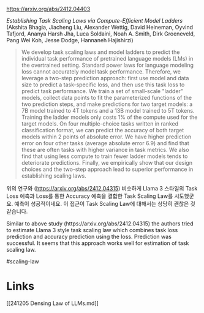 https://arxiv.org/abs/2412.04403

*Establishing Task Scaling Laws via Compute-Efficient Model Ladders* (Akshita Bhagia, Jiacheng Liu, Alexander Wettig, David Heineman, Oyvind Tafjord, Ananya Harsh Jha, Luca Soldaini, Noah A. Smith, Dirk Groeneveld, Pang Wei Koh, Jesse Dodge, Hannaneh Hajishirzi)

> We develop task scaling laws and model ladders to predict the individual task performance of pretrained language models (LMs) in the overtrained setting. Standard power laws for language modeling loss cannot accurately model task performance. Therefore, we leverage a two-step prediction approach: first use model and data size to predict a task-specific loss, and then use this task loss to predict task performance. We train a set of small-scale "ladder" models, collect data points to fit the parameterized functions of the two prediction steps, and make predictions for two target models: a 7B model trained to 4T tokens and a 13B model trained to 5T tokens. Training the ladder models only costs 1% of the compute used for the target models. On four multiple-choice tasks written in ranked classification format, we can predict the accuracy of both target models within 2 points of absolute error. We have higher prediction error on four other tasks (average absolute error 6.9) and find that these are often tasks with higher variance in task metrics. We also find that using less compute to train fewer ladder models tends to deteriorate predictions. Finally, we empirically show that our design choices and the two-step approach lead to superior performance in establishing scaling laws.

위의 연구와 (https://arxiv.org/abs/2412.04315) 비슷하게 Llama 3 스타일의 Task Loss 예측과 Loss를 통한 Accuracy 예측을 결합한 Task Scaling Law를 시도했군요. 예측이 성공적이네요. 이 접근이 Task Scaling Law에 대해서는 상당히 괜찮은 것 같습니다.

<english>
Similar to above study (https://arxiv.org/abs/2412.04315) the authors tried to estimate Llama 3 style task scaling law which combines task loss prediction and accuracy prediction using the loss. Prediction was successful. It seems that this approach works well for estimation of task scaling law.
</english>

#scaling-law

# Links

[[241205 Densing Law of LLMs.md]]